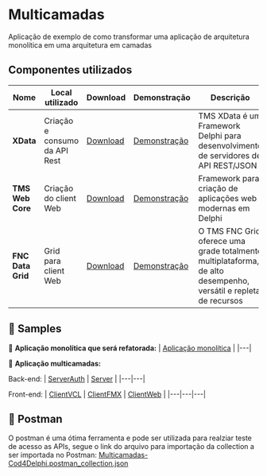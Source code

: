 # Multicamadas
Aplicação de exemplo de como transformar uma aplicação de arquitetura monolítica em uma arquitetura em camadas


## Componentes utilizados
| Nome              | Local utilizado | Download | Demonstração | Descrição |
|-------------------|-----------------| ---------|--------------|-----------|
| **XData**         | Criação e consumo da API Rest | [Download](https://www.tmssoftware.com/site/xdata.asp) | [Demonstração](https://www.youtube.com/watch?v=cwb6_SKbB6A&list=PLLHSz4dOnnN2Xlf7OX47cF20gbmz9-9z0) | TMS XData é um Framework Delphi para desenvolvimento de servidores de API REST/JSON |
| **TMS Web Core**  | Criação do client Web | [Download](https://www.tmssoftware.com/site/tmswebcore.asp) | [Demonstração](https://www.youtube.com/watch?v=n51xdFBRzX0&list=PLLHSz4dOnnN2Xlf7OX47cF20gbmz9-9z0) | Framework para criação de aplicações web modernas em Delphi |
| **FNC Data Grid** | Grid para client Web  | [Download](https://github.com/Code4Delphi/TMS-FNC-DataGridSample) | [Demonstração](https://www.youtube.com/watch?v=gB2Fz69LlDs&list=PLLHSz4dOnnN2Xlf7OX47cF20gbmz9-9z0) | O TMS FNC Grid oferece uma grade totalmente multiplataforma, de alto desempenho, versátil e repleta de recursos|



## 🔶 Samples
🔸 **Aplicação monolítica que será refatorada:** 
| [Aplicação monolítica](Samples/Monolito) |
|---|

🔸 **Aplicação multicamadas:**

Back-end:
| [ServerAuth](Samples/Multicamadas/ServerAuth) | [Server](Samples/Multicamadas/Server) | 
|---|---|

Front-end:
| [ClientVCL](Samples/Multicamadas/ClientVCL) | [ClientFMX](Samples/Multicamadas/ClientFMX) | [ClientWeb](Samples/Multicamadas/ClientWeb) |
|---|---|---|

## 🔷 Postman
O postman é uma ótima ferramenta e pode ser utilizada para realziar teste de acesso as APIs, segue o link do arquivo para importação da collection a ser importada no Postman: [Multicamadas-Cod4Delphi.postman_collection.json](Extras/Multicamadas-Cod4Delphi.postman_collection.json)

